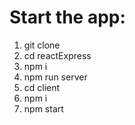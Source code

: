 # Start the app:

1. git clone
2. cd reactExpress
3. npm i
4. npm run server
5. cd client
6. npm i
7. npm start
